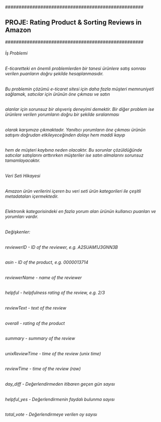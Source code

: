 ###################################################
## PROJE: Rating Product & Sorting Reviews in Amazon
###################################################
###### İş Problemi

###### E-ticaretteki en önemli problemlerden bir tanesi ürünlere satış sonrası verilen puanların doğru şekilde hesaplanmasıdır.
###### Bu problemin çözümü e-ticaret sitesi için daha fazla müşteri memnuniyeti sağlamak, satıcılar için ürünün öne çıkması ve satın
###### alanlar için sorunsuz bir alışveriş deneyimi demektir. Bir diğer problem ise ürünlere verilen yorumların doğru bir şekilde sıralanması
###### olarak karşımıza çıkmaktadır. Yanıltıcı yorumların öne çıkması ürünün satışını doğrudan etkileyeceğinden dolayı hem maddi kayıp
###### hem de müşteri kaybına neden olacaktır. Bu sorunlar çözüldüğünde satıcılar satışlarını arttırırken müşteriler ise satın almalarını sorunsuz tamamlayacaktır.

###### Veri Seti Hikayesi

###### Amazon ürün verilerini içeren bu veri seti ürün kategorileri ile çeşitli metadataları içermektedir.
###### Elektronik kategorisindeki en fazla yorum alan ürünün kullanıcı puanları ve yorumları vardır.

###### Değişkenler:
###### reviewerID - ID of the reviewer, e.g. A2SUAM1J3GNN3B
###### asin - ID of the product, e.g. 0000013714
###### reviewerName - name of the reviewer
###### helpful - helpfulness rating of the review, e.g. 2/3
###### reviewText - text of the review
###### overall - rating of the product
###### summary - summary of the review
###### unixReviewTime - time of the review (unix time)
###### reviewTime - time of the review (raw)
###### day_diff - Değerlendirmeden itibaren geçen gün sayısı
###### helpful_yes - Değerlendirmenin faydalı bulunma sayısı
###### total_vote - Değerlendirmeye verilen oy sayısı
